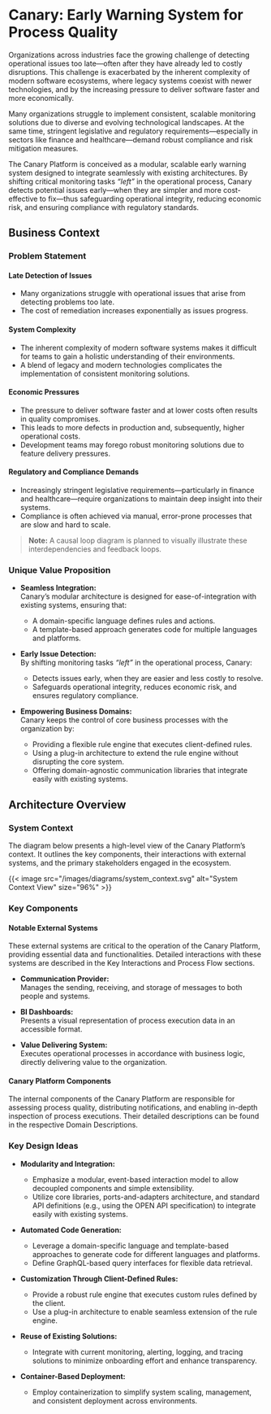 # Canary: Early Warning System for Process Quality

Organizations across industries face the growing challenge of detecting operational issues too late—often after they have already led to costly disruptions. This challenge is exacerbated by the inherent complexity of modern software ecosystems, where legacy systems coexist with newer technologies, and by the increasing pressure to deliver software faster and more economically.

Many organizations struggle to implement consistent, scalable monitoring solutions due to diverse and evolving technological landscapes. At the same time, stringent legislative and regulatory requirements—especially in sectors like finance and healthcare—demand robust compliance and risk mitigation measures.

The Canary Platform is conceived as a modular, scalable early warning system designed to integrate seamlessly with existing architectures. By shifting critical monitoring tasks _“left”_ in the operational process, Canary detects potential issues early—when they are simpler and more cost-effective to fix—thus safeguarding operational integrity, reducing economic risk, and ensuring compliance with regulatory standards.

## Business Context

### Problem Statement

#### Late Detection of Issues

* Many organizations struggle with operational issues that arise from detecting problems too late.
* The cost of remediation increases exponentially as issues progress.

#### System Complexity  

* The inherent complexity of modern software systems makes it difficult for teams to gain a holistic understanding of their environments.
* A blend of legacy and modern technologies complicates the implementation of consistent monitoring solutions.

#### Economic Pressures  
* The pressure to deliver software faster and at lower costs often results in quality compromises.
* This leads to more defects in production and, subsequently, higher operational costs.
* Development teams may forego robust monitoring solutions due to feature delivery pressures.

#### Regulatory and Compliance Demands  

* Increasingly stringent legislative requirements—particularly in finance and healthcare—require organizations to maintain deep insight into their systems.
* Compliance is often achieved via manual, error-prone processes that are slow and hard to scale.

> **Note:** A causal loop diagram is planned to visually illustrate these interdependencies and feedback loops.

### Unique Value Proposition

- **Seamless Integration:**  
  Canary’s modular architecture is designed for ease-of-integration with existing systems, ensuring that:
  - A domain-specific language defines rules and actions.
  - A template-based approach generates code for multiple languages and platforms.

- **Early Issue Detection:**  
  By shifting monitoring tasks _“left”_ in the operational process, Canary:
  - Detects issues early, when they are easier and less costly to resolve.
  - Safeguards operational integrity, reduces economic risk, and ensures regulatory compliance.

- **Empowering Business Domains:**  
  Canary keeps the control of core business processes with the organization by:
  - Providing a flexible rule engine that executes client-defined rules.
  - Using a plug-in architecture to extend the rule engine without disrupting the core system.
  - Offering domain-agnostic communication libraries that integrate easily with existing systems.

## Architecture Overview

### System Context

The diagram below presents a high-level view of the Canary Platform’s context. It outlines the key components, their interactions with external systems, and the primary stakeholders engaged in the ecosystem.

{{< image src="/images/diagrams/system_context.svg" alt="System Context View"  size="96%" >}}

### Key Components

#### Notable External Systems

These external systems are critical to the operation of the Canary Platform, providing essential data and functionalities. Detailed interactions with these systems are described in the Key Interactions and Process Flow sections.

- **Communication Provider:**  
  Manages the sending, receiving, and storage of messages to both people and systems.

- **BI Dashboards:**  
  Presents a visual representation of process execution data in an accessible format.

- **Value Delivering System:**  
  Executes operational processes in accordance with business logic, directly delivering value to the organization.

#### Canary Platform Components

The internal components of the Canary Platform are responsible for assessing process quality, distributing notifications, and enabling in-depth inspection of process executions. Their detailed descriptions can be found in the respective Domain Descriptions.

### Key Design Ideas

- **Modularity and Integration:**
  - Emphasize a modular, event-based interaction model to allow decoupled components and simple extensibility.
  - Utilize core libraries, ports-and-adapters architecture, and standard API definitions (e.g., using the OPEN API specification) to integrate easily with existing systems.

- **Automated Code Generation:**
  - Leverage a domain-specific language and template-based approaches to generate code for different languages and platforms.
  - Define GraphQL-based query interfaces for flexible data retrieval.

- **Customization Through Client-Defined Rules:**
  - Provide a robust rule engine that executes custom rules defined by the client.
  - Use a plug-in architecture to enable seamless extension of the rule engine.

- **Reuse of Existing Solutions:**
  - Integrate with current monitoring, alerting, logging, and tracing solutions to minimize onboarding effort and enhance transparency.

- **Container-Based Deployment:**
  - Employ containerization to simplify system scaling, management, and consistent deployment across environments.